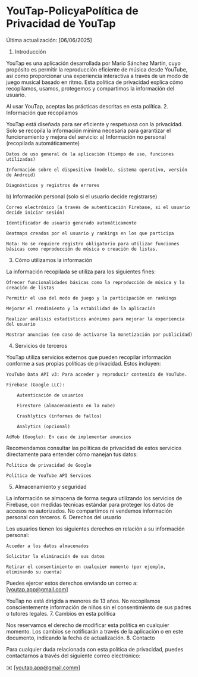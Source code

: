 # YouTap-PolicyaPolítica de Privacidad de YouTap

Última actualización: [06/06/2025]
1. Introducción

YouTap es una aplicación desarrollada por Mario Sánchez Martín, cuyo propósito es permitir la reproducción eficiente de música desde YouTube, así como proporcionar una experiencia interactiva a través de un modo de juego musical basado en ritmo. Esta política de privacidad explica cómo recopilamos, usamos, protegemos y compartimos la información del usuario.

Al usar YouTap, aceptas las prácticas descritas en esta política.
2. Información que recopilamos

YouTap está diseñada para ser eficiente y respetuosa con la privacidad. Solo se recopila la información mínima necesaria para garantizar el funcionamiento y mejora del servicio:
a) Información no personal (recopilada automáticamente)

    Datos de uso general de la aplicación (tiempo de uso, funciones utilizadas)

    Información sobre el dispositivo (modelo, sistema operativo, versión de Android)

    Diagnósticos y registros de errores

b) Información personal (solo si el usuario decide registrarse)

    Correo electrónico (a través de autenticación Firebase, si el usuario decide iniciar sesión)

    Identificador de usuario generado automáticamente

    Beatmaps creados por el usuario y rankings en los que participa

    Nota: No se requiere registro obligatorio para utilizar funciones básicas como reproducción de música o creación de listas.

3. Cómo utilizamos la información

La información recopilada se utiliza para los siguientes fines:

    Ofrecer funcionalidades básicas como la reproducción de música y la creación de listas

    Permitir el uso del modo de juego y la participación en rankings

    Mejorar el rendimiento y la estabilidad de la aplicación

    Realizar análisis estadísticos anónimos para mejorar la experiencia del usuario

    Mostrar anuncios (en caso de activarse la monetización por publicidad)

4. Servicios de terceros

YouTap utiliza servicios externos que pueden recopilar información conforme a sus propias políticas de privacidad. Estos incluyen:

    YouTube Data API v3: Para acceder y reproducir contenido de YouTube.

    Firebase (Google LLC):

        Autenticación de usuarios

        Firestore (almacenamiento en la nube)

        Crashlytics (informes de fallos)

        Analytics (opcional)

    AdMob (Google): En caso de implementar anuncios

Recomendamos consultar las políticas de privacidad de estos servicios directamente para entender cómo manejan tus datos:

    Política de privacidad de Google

    Política de YouTube API Services

5. Almacenamiento y seguridad

La información se almacena de forma segura utilizando los servicios de Firebase, con medidas técnicas estándar para proteger los datos de accesos no autorizados. No compartimos ni vendemos información personal con terceros.
6. Derechos del usuario

Los usuarios tienen los siguientes derechos en relación a su información personal:

    Acceder a los datos almacenados

    Solicitar la eliminación de sus datos

    Retirar el consentimiento en cualquier momento (por ejemplo, eliminando su cuenta)

Puedes ejercer estos derechos enviando un correo a: [youtap.app@gmail.com]

YouTap no está dirigida a menores de 13 años. No recopilamos conscientemente información de niños sin el consentimiento de sus padres o tutores legales.
7. Cambios en esta política

Nos reservamos el derecho de modificar esta política en cualquier momento. Los cambios se notificarán a través de la aplicación o en este documento, indicando la fecha de actualización.
8. Contacto

Para cualquier duda relacionada con esta política de privacidad, puedes contactarnos a través del siguiente correo electrónico:

✉️ [youtap.app@gmail.comm]
